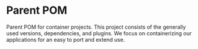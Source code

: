 
# Parent POM

Parent POM for container projects. This project consists of the generally used versions, dependencies, and plugins.
We focus on containerizing our applications for an easy to port and extend use.
